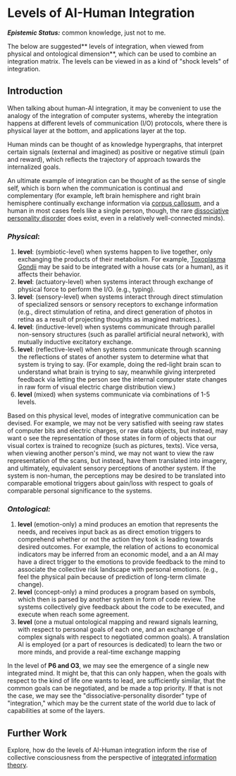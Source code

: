 # Levels of AI-Human Integration

_**Epistemic Status:**_ common knowledge, just not to me.

The below are suggested** levels of integration, when viewed from physical and ontological dimension**, which can be used to combine an integration matrix. The levels can be viewed in as a kind of "shock levels" of integration.

## Introduction

When talking about human-AI integration, it may be convenient to use the analogy of the integration of computer systems, whereby the integration happens at different levels of communication \(I/O\) protocols, where there is physical layer at the bottom, and applications layer at the top.

Human minds can be thought of as knowledge hypergraphs, that interpret certain signals \(external and imagined\) as positive or negative stimuli \(pain and reward\), which reflects the trajectory of approach towards the internalized goals.

An ultimate example of integration can be thought of as the sense of single self, which is born when the communication is continual and complementary \(for example, left brain hemisphere and right brain hemisphere continually exchange information via [corpus callosum](https://en.wikipedia.org/wiki/Corpus_callosum), and a human in most cases feels like a single person, though, the rare [dissociative personality disorder](https://en.wikipedia.org/wiki/Dissociative_identity_disorder) does exist, even in a relatively well-connected minds\).

### _**P**hysical_:

1. **level**: \(symbiotic-level\) when systems happen to live together, only exchanging the products of their metabolism. For example, [Toxoplasma Gondii](https://en.wikipedia.org/wiki/Toxoplasma_gondii) may be said to be integrated with a house cats \(or a human\), as it affects their behavior.
2. **level**: \(actuatory-level\) when systems interact through exchange of physical force to perform the I/O. \(e.g., typing\).
3. **level**: \(sensory-level\) when systems interact through direct stimulation of specialized sensors or sensory receptors to exchange information \(e.g., direct stimulation of retina, and direct generation of photos in retina as a result of projecting thoughts as imagined matrices.\).
4. **level**: \(inductive-level\) when systems communicate through parallel non-sensory structures \(such as parallel artificial neural network\), with mutually inductive excitatory exchange.
5. **level**: \(reflective-level\) when systems communicate through scanning the reflections of states of another system to determine what that system is trying to say. \(For example, doing the red-light brain scan to understand what brain is trying to say, meanwhile giving interpreted feedback via letting the person see the internal computer state changes in raw form of visual electric charge distribution view.\)
6. **level** \(mixed\) when systems communicate via combinations of 1-5 levels.

Based on this physical level, modes of integrative communication can be devised. For example, we may not be very satisfied with seeing raw states of computer bits and electric charges, or raw data objects, but instead, may want o see the representation of those states in form of objects that our visual cortex is trained to recognize \(such as pictures, texts\). Vice versa, when viewing another person's mind, we may not want to view the raw representation of the scans, but instead, have them translated into imagery, and ultimately, equivalent sensory perceptions of another system. If the system is non-human, the perceptions may be desired to be translated into comparable emotional triggers about gain/loss with respect to goals of comparable personal significance to the systems.

### _Ontological:_

1. **level** \(emotion-only\) a mind produces an emotion that represents the needs, and receives input back as as direct emotion triggers to comprehend whether or not the action they took is leading towards desired outcomes. For example, the relation of actions to economical indicators may be inferred from an economic model, and a an AI may have a direct trigger to the emotions to provide feedback to the mind to associate the collective risk landscape with personal emotions. \(e.g., feel the physical pain because of prediction of long-term climate change\).
2. **level** \(concept-only\) a mind produces a program based on symbols, which then is parsed by another system in form of code review. The systems collectively give feedback about the code to be executed, and execute when reach some agreement.
3. **level** \(one a mutual ontological mapping and reward signals learning, with respect to personal goals of each one, and an exchange of complex signals with respect to negotiated common goals\). A translation AI is employed \(or a part of resources is dedicated\) to learn the two or more minds, and provide a real-time exchange mapping

In the level of **P6 and O3**, we may see the emergence of a single new integrated mind. It might be, that this can only happen, when the goals with respect to the kind of life one wants to lead, are sufficiently similar, that the common goals can be negotiated, and be made a top priority. If that is not the case, we may see the "dissociative-personality disorder" type of "integration," which may be the current state of the world due to lack of capabilities at some of the layers.

## Further Work

Explore, how do the levels of AI-Human integration inform the rise of collective consciousness from the perspective of [integrated information theory](https://en.wikipedia.org/wiki/Integrated_information_theory).

